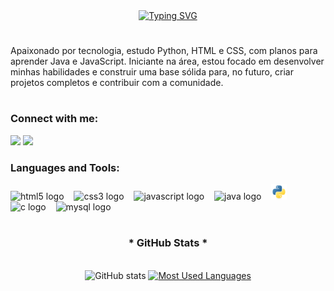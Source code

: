 <div align="center">
  <a href="https://www.linkedin.com/in/gabrielfukumoto/">
    <img src="https://readme-typing-svg.demolab.com?font=Fira+Code&weight=500&size=22&pause=1000&color=FF00F90&center=true&vCenter=true&random=false&width=524&lines=+Opa,+eu+sou+o+Gabriel+Fukumoto!" alt="Typing SVG">
  </a>
</div>
 
#

<p align="left">Apaixonado por tecnologia, estudo Python, HTML e CSS, com planos para aprender Java e JavaScript. Iniciante na área, estou focado em desenvolver minhas habilidades e construir uma base sólida para, no futuro, criar projetos completos e contribuir com a comunidade.
  
#

<h3 align="left">Connect with me:</h3>

<div> 
  <a href = "mailto:gabriel.fukumoto@Outlook.com"><img src="https://img.shields.io/badge/-Outlook-%23333?style=for-the-badge&logo=gmail&logoColor=orange" target="_blank"></a>
  <a href="http://www.linkedin.com/in/gabrielfukumoto" target="_blank"><img src="https://img.shields.io/badge/-LinkedIn-%230077B5?style=for-the-badge&logo=linkedin&logoColor=white" target="_blank"></a> 
  
</div>

<h3 align="left">Languages and Tools:</h3>

<div align="left">
  <img src="https://cdn.jsdelivr.net/gh/devicons/devicon/icons/html5/html5-original.svg" height="25" alt="html5 logo"  />
  <img width="8" />
  <img src="https://cdn.jsdelivr.net/gh/devicons/devicon/icons/css3/css3-original.svg" height="25" alt="css3 logo"  />
  <img width="8" />
  <img src="https://cdn.jsdelivr.net/gh/devicons/devicon/icons/javascript/javascript-plain.svg" height="25" alt="javascript logo"  />
  <img width="8" />
  <img src="https://cdn.jsdelivr.net/gh/devicons/devicon/icons/java/java-original.svg" height="25" alt="java logo"  />
  <img width="8" />
  <img src="https://raw.githubusercontent.com/devicons/devicon/master/icons/python/python-original.svg" height="25" alt="javascript logo"  />
  <img width="8" />
  <img src="https://cdn.jsdelivr.net/gh/devicons/devicon/icons/c/c-original.svg" height="25" alt="c logo"  />
  <img width="8" />
  <img src="https://cdn.jsdelivr.net/gh/devicons/devicon/icons/mysql/mysql-original.svg" height="25" alt="mysql logo"  />
  <img width="8" />
</div>

#

<div style="text-align: center;" align="center">
  <h3>* GitHub Stats *</h3>
  <br>
  <img src="https://github-readme-stats-git-masterrstaa-rickstaa.vercel.app/api?username=zFukumoto&hide_title=true&show_icons=true&include_all_commits=false&count_private=true&line_height=25&hide=issues&bg_color=000&title_color=FF00F90&text_color=FFF&border_radius=9&border_color=FF00F90&icon_color=FF00F90&theme=jolly" alt="GitHub stats">

  <a href="https://github.com/zFukumoto/github-readme-stats">
    <img src="https://github-readme-stats-git-masterrstaa-rickstaa.vercel.app/api/top-langs/?username=zFukumoto&line_height=10&card_width=290&layout=compact&hide_title=false&count_private=true&langs_count=4&show_icons=true&title_color=FF00F90&hide=html,scss,less&bg_color=000&text_color=8B8B8B&border_radius=9&border_color=FF00F90&count_private=true" alt="Most Used Languages">
  </a>
</div>
